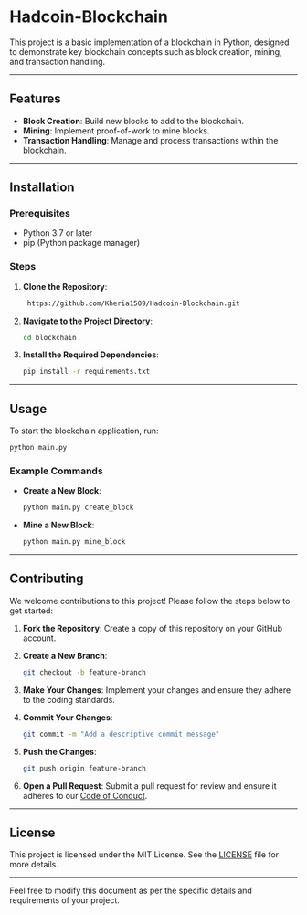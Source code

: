 # Hadcoin-Blockchain

This project is a basic implementation of a blockchain in Python, designed to demonstrate key blockchain concepts such as block creation, mining, and transaction handling.

---

## Features

- **Block Creation**: Build new blocks to add to the blockchain.
- **Mining**: Implement proof-of-work to mine blocks.
- **Transaction Handling**: Manage and process transactions within the blockchain.

---

## Installation

### Prerequisites
- Python 3.7 or later
- pip (Python package manager)

### Steps
1. **Clone the Repository**:
   ```bash
    https://github.com/Kheria1509/Hadcoin-Blockchain.git
   ```

2. **Navigate to the Project Directory**:
   ```bash
   cd blockchain
   ```

3. **Install the Required Dependencies**:
   ```bash
   pip install -r requirements.txt
   ```

---

## Usage

To start the blockchain application, run:
```bash
python main.py
```

### Example Commands

- **Create a New Block**:
  ```bash
  python main.py create_block
  ```

- **Mine a New Block**:
  ```bash
  python main.py mine_block
  ```

---

## Contributing

We welcome contributions to this project! Please follow the steps below to get started:

1. **Fork the Repository**:
   Create a copy of this repository on your GitHub account.

2. **Create a New Branch**:
   ```bash
   git checkout -b feature-branch
   ```

3. **Make Your Changes**:
   Implement your changes and ensure they adhere to the coding standards.

4. **Commit Your Changes**:
   ```bash
   git commit -m "Add a descriptive commit message"
   ```

5. **Push the Changes**:
   ```bash
   git push origin feature-branch
   ```

6. **Open a Pull Request**:
   Submit a pull request for review and ensure it adheres to our [Code of Conduct](CODE_OF_CONDUCT.md).

---

## License

This project is licensed under the MIT License. See the [LICENSE](LICENSE) file for more details.

---

Feel free to modify this document as per the specific details and requirements of your project.
